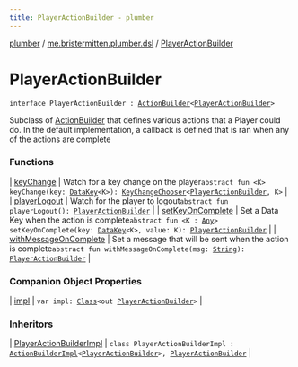 ```yaml
---
title: PlayerActionBuilder - plumber
---
```


[plumber](../../index.html) / [me.bristermitten.plumber.dsl](../index.html) / [PlayerActionBuilder](./index.html)

# PlayerActionBuilder

`interface PlayerActionBuilder : `[`ActionBuilder`](../-action-builder/index.html)`<`[`PlayerActionBuilder`](./index.html)`>`

Subclass of [ActionBuilder](../-action-builder/index.html) that defines various actions that a Player could do.
In the default implementation, a callback is defined that is ran when any of the actions are complete

### Functions

| [keyChange](key-change.html) | Watch for a key change on the player`abstract fun <K> keyChange(key: `[`DataKey`](../../me.bristermitten.plumber.struct.key/-data-key/index.html)`<K>): `[`KeyChangeChooser`](../-key-change-chooser/index.html)`<`[`PlayerActionBuilder`](./index.html)`, K>` |
| [playerLogout](player-logout.html) | Watch for the player to logout`abstract fun playerLogout(): `[`PlayerActionBuilder`](./index.html) |
| [setKeyOnComplete](set-key-on-complete.html) | Set a Data Key when the action is complete`abstract fun <K : `[`Any`](https://kotlinlang.org/api/latest/jvm/stdlib/kotlin/-any/index.html)`> setKeyOnComplete(key: `[`DataKey`](../../me.bristermitten.plumber.struct.key/-data-key/index.html)`<K>, value: K): `[`PlayerActionBuilder`](./index.html) |
| [withMessageOnComplete](with-message-on-complete.html) | Set a message that will be sent when the action is complete`abstract fun withMessageOnComplete(msg: `[`String`](https://kotlinlang.org/api/latest/jvm/stdlib/kotlin/-string/index.html)`): `[`PlayerActionBuilder`](./index.html) |

### Companion Object Properties

| [impl](impl.html) | `var impl: `[`Class`](https://docs.oracle.com/javase/6/docs/api/java/lang/Class.html)`<out `[`PlayerActionBuilder`](./index.html)`>` |

### Inheritors

| [PlayerActionBuilderImpl](../../me.bristermitten.plumber.dsl.implementation/-player-action-builder-impl/index.html) | `class PlayerActionBuilderImpl : `[`ActionBuilderImpl`](../../me.bristermitten.plumber.dsl.implementation/-action-builder-impl/index.html)`<`[`PlayerActionBuilder`](./index.html)`>, `[`PlayerActionBuilder`](./index.html) |

